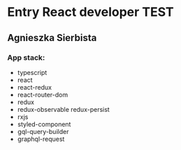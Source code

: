 # Entry React developer TEST

## Agnieszka Sierbista

### App stack:
- typescript
- react
- react-redux
- react-router-dom
- redux
- redux-observable
  redux-persist
- rxjs
- styled-component
- gql-query-builder
- graphql-request